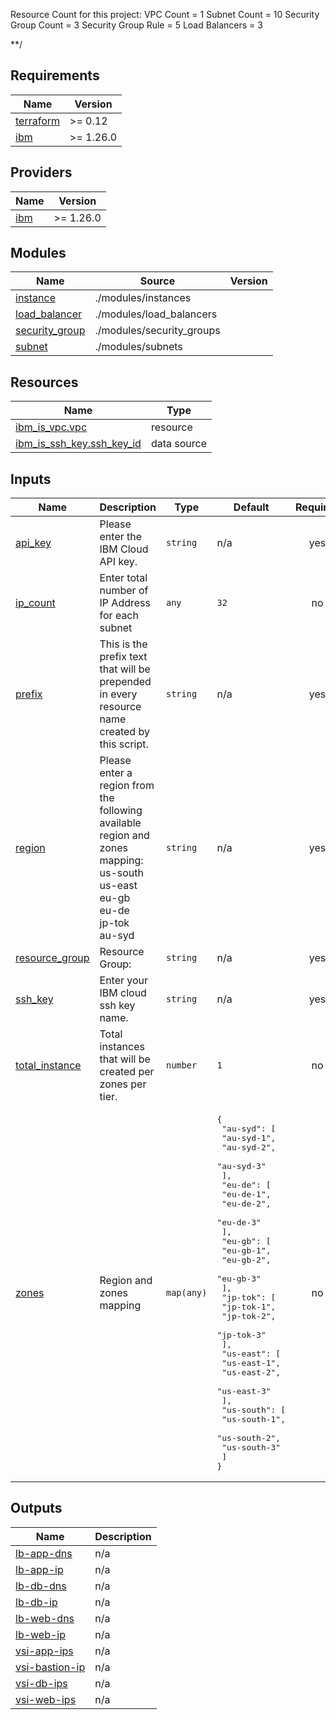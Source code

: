 Resource Count for this project:
VPC Count             = 1
Subnet Count          = 10
Security Group Count  = 3
Security Group Rule   = 5
Load Balancers        = 3

**/

## Requirements

| Name | Version |
|------|---------|
| <a name="requirement_terraform"></a> [terraform](#requirement\_terraform) | >= 0.12 |
| <a name="requirement_ibm"></a> [ibm](#requirement\_ibm) | >= 1.26.0 |

## Providers

| Name | Version |
|------|---------|
| <a name="provider_ibm"></a> [ibm](#provider\_ibm) | >= 1.26.0 |

## Modules

| Name | Source | Version |
|------|--------|---------|
| <a name="module_instance"></a> [instance](#module\_instance) | ./modules/instances |  |
| <a name="module_load_balancer"></a> [load\_balancer](#module\_load\_balancer) | ./modules/load_balancers |  |
| <a name="module_security_group"></a> [security\_group](#module\_security\_group) | ./modules/security_groups |  |
| <a name="module_subnet"></a> [subnet](#module\_subnet) | ./modules/subnets |  |

## Resources

| Name | Type |
|------|------|
| [ibm_is_vpc.vpc](https://registry.terraform.io/providers/IBM-Cloud/ibm/latest/docs/resources/is_vpc) | resource |
| [ibm_is_ssh_key.ssh_key_id](https://registry.terraform.io/providers/IBM-Cloud/ibm/latest/docs/data-sources/is_ssh_key) | data source |

## Inputs

| Name | Description | Type | Default | Required |
|------|-------------|------|---------|:--------:|
| <a name="input_api_key"></a> [api\_key](#input\_api\_key) | Please enter the IBM Cloud API key. | `string` | n/a | yes |
| <a name="input_ip_count"></a> [ip\_count](#input\_ip\_count) | Enter total number of IP Address for each subnet | `any` | `32` | no |
| <a name="input_prefix"></a> [prefix](#input\_prefix) | This is the prefix text that will be prepended in every resource name created by this script. | `string` | n/a | yes |
| <a name="input_region"></a> [region](#input\_region) | Please enter a region from the following available region and zones mapping: <br>us-south<br>us-east<br>eu-gb<br>eu-de<br>jp-tok<br>au-syd | `string` | n/a | yes |
| <a name="input_resource_group"></a> [resource\_group](#input\_resource\_group) | Resource Group: | `string` | n/a | yes |
| <a name="input_ssh_key"></a> [ssh\_key](#input\_ssh\_key) | Enter your IBM cloud ssh key name. | `string` | n/a | yes |
| <a name="input_total_instance"></a> [total\_instance](#input\_total\_instance) | Total instances that will be created per zones per tier. | `number` | `1` | no |
| <a name="input_zones"></a> [zones](#input\_zones) | Region and zones mapping | `map(any)` | <pre>{<br>  "au-syd": [<br>    "au-syd-1",<br>    "au-syd-2",<br>    "au-syd-3"<br>  ],<br>  "eu-de": [<br>    "eu-de-1",<br>    "eu-de-2",<br>    "eu-de-3"<br>  ],<br>  "eu-gb": [<br>    "eu-gb-1",<br>    "eu-gb-2",<br>    "eu-gb-3"<br>  ],<br>  "jp-tok": [<br>    "jp-tok-1",<br>    "jp-tok-2",<br>    "jp-tok-3"<br>  ],<br>  "us-east": [<br>    "us-east-1",<br>    "us-east-2",<br>    "us-east-3"<br>  ],<br>  "us-south": [<br>    "us-south-1",<br>    "us-south-2",<br>    "us-south-3"<br>  ]<br>}</pre> | no |

## Outputs

| Name | Description |
|------|-------------|
| <a name="output_lb-app-dns"></a> [lb-app-dns](#output\_lb-app-dns) | n/a |
| <a name="output_lb-app-ip"></a> [lb-app-ip](#output\_lb-app-ip) | n/a |
| <a name="output_lb-db-dns"></a> [lb-db-dns](#output\_lb-db-dns) | n/a |
| <a name="output_lb-db-ip"></a> [lb-db-ip](#output\_lb-db-ip) | n/a |
| <a name="output_lb-web-dns"></a> [lb-web-dns](#output\_lb-web-dns) | n/a |
| <a name="output_lb-web-ip"></a> [lb-web-ip](#output\_lb-web-ip) | n/a |
| <a name="output_vsi-app-ips"></a> [vsi-app-ips](#output\_vsi-app-ips) | n/a |
| <a name="output_vsi-bastion-ip"></a> [vsi-bastion-ip](#output\_vsi-bastion-ip) | n/a |
| <a name="output_vsi-db-ips"></a> [vsi-db-ips](#output\_vsi-db-ips) | n/a |
| <a name="output_vsi-web-ips"></a> [vsi-web-ips](#output\_vsi-web-ips) | n/a |
